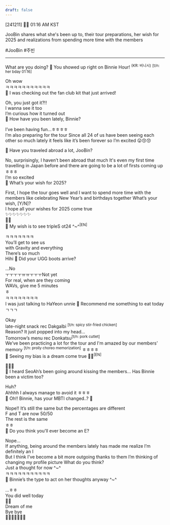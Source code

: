```yaml
---
draft: false
---
```

 
[241211] 🐣💭 01:16 AM KST

JooBin shares what she's been up to, their tour preparations, her wish for 2025 and realizations from spending more time with the members

#JooBin #주빈
____

What are you doing? 
🫧 You showed up right on Binnie Hour! <sup>(KR: 비니시)</sup> <sup>[t/n: her bday  01:16]</sup>

Oh wow  
ㅋㅋㅋㅋㅋㅋㅋㅋㅋㅋㅋ  
🫧 I was checking out the fan club kit that just arrived!

Oh, you just got it?!!  
I wanna see it too  
I’m curious how it turned out  
🫧 How have you been lately, Binnie?

I’ve been having fun...ㅎㅎㅎㅎ  
I’m also preparing for the tour
Since all 24 of us have been seeing each other so much lately
it feels like it’s been forever
so I’m excited 
😛😚😚

🫧 Have you traveled abroad a lot, JooBin?

No, surprisingly, I haven’t been abroad that much
It's even my first time travelling in Japan before
and there are going to be a lot of firsts coming up
ㅎㅎㅎ  
I’m so excited  
🫧 What’s your wish for 2025?

First, I hope the tour goes well
and I want to spend more time with the members
like celebrating New Year’s and birthdays together
What’s your wish, [Y/N]?  
I hope all your wishes for 2025 come true  
✨✨✨✨✨✨✨  
🤍🤍  
🫧 My wish is to see tripleS ot24 ^~^<sup>[EN]</sup>

ㅋㅋㅋㅋㅋㅋㅋ  
You’ll get to see us  
with Gravity and everything  
There’s so much  
Hihi
🫧 Did your UGG boots arrive?

...No  
ㅜㅜㅜㅜㅠㅠㅜㅜㅜNot yet  
For real, when are they coming  
WAVs, give me 5 minutes  
ㅎ  
ㅋㅋㅋㅋㅋㅋㅋㅋ  
I was just talking to HaYeon unnie
🫧 Recommend me something to eat todayㄱㄱㄱ

Okay  
late-night snack rec
Dakgalbi <sup>[t/n: spicy stir-fried chicken]</sup>  
Reason? 
It just popped into my head...  
Tomorrow’s menu rec
Donkatsu<sup>[t/n: pork cutlet]</sup>  
We’ve been practicing a lot for the tour
and I'm amazed by our members’ memory <sup>[t/n: prolly choreo memorization]</sup>
ㅎㅎㅎㅎ  
🫧 Seeing my bias is a dream come true 🥹🫶<sup>[EN]</sup>

🤍🤍🤍  
🫧 I heard SeoAh’s been going around kissing the members... Has Binnie been a victim too?

Huh?  
Ahhhh 
I always manage to avoid it ㅎㅎㅎ  
🫧 Oh!! Binnie, has your MBTI changed..? 🤔

Nope!! It’s still the same 
but the percentages are different  
F and T are now 50/50  
The rest is the same  
ㅎㅎ  
🫧 Do you think you'll ever become an E?

Nope...  
If anything, being around the members lately has made me realize 
I’m definitely an I  
But I think I’ve become a bit more outgoing thanks to them
I’m thinking of changing my profile picture
What do you think?  
Just a thought for now ^~^  
ㅋㅋㅋㅋㅋㅋㅋㅋㅋㅋㅋ  
🫧 Binnie’s the type to act on her thoughts anyway ^~^

...ㅎㅎ  
You did well today  
🫶🏻  
Dream of me  
Bye bye  
🤍🤍🤍🤍🤍🤍🤍